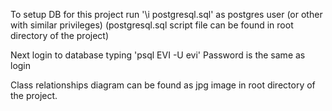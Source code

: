 To setup DB for this project run '\i postgresql.sql' as postgres user (or other with similar privileges)
(postgresql.sql script file can be found in root directory of the project)

Next login to database typing 'psql EVI -U evi'
Password is the same as login


Class relationships diagram can be found as jpg image in root directory of the project.
